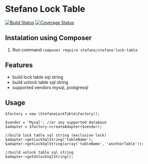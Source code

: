 Stefano Lock Table
===================

[![Build Status](https://app.travis-ci.com/bartko-s/stefano-lock-table.svg?branch=master)](https://app.travis-ci.com/bartko-s/stefano-lock-table)
[![Coverage Status](https://coveralls.io/repos/bartko-s/stefano-lock-table/badge.png?branch=master)](https://coveralls.io/r/bartko-s/stefano-lock-table?branch=master)

Instalation using Composer
--------------------------
1. Run command  ``` composer require stefano/stefano-lock-table ```

Features
------------
- build lock table sql string
- build unlock table sql string
- supported vendors mysql, postgresql

Usage
-----

```
$factory = new \StefanoLockTable\Factory();

$vendor = 'Mysql'; //or any supported database
$adapter = $factory->createAdapter($vendor);

//build lock table sql string (exclusive lock)
$adapter->getLockSqlString('tableName');
$adapter->getLockSqlString(array('tableName', 'anotherTable'));

//build unlock table sql string
$adapter->getUnlockSqlString();
```
